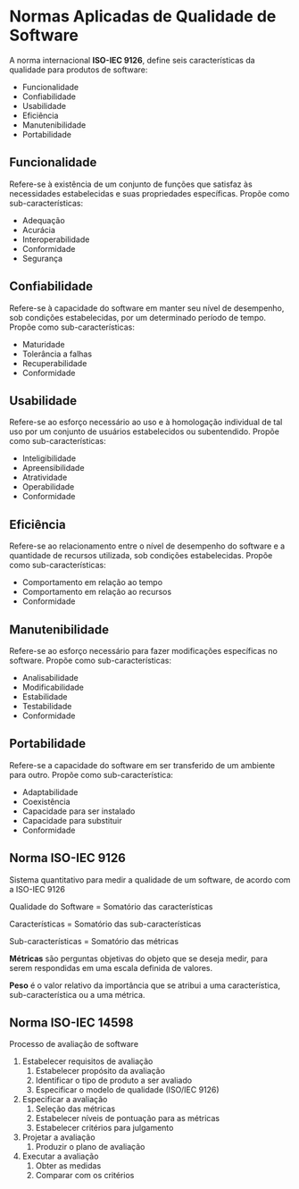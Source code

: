 # Normas Aplicadas de Qualidade de Software

A norma internacional **ISO-IEC 9126**, define seis características da qualidade para produtos de software:

- Funcionalidade
- Confiabilidade
- Usabilidade
- Eficiência
- Manutenibilidade
- Portabilidade

## Funcionalidade

Refere-se à existência de um conjunto de funções que satisfaz às necessidades estabelecidas e suas propriedades específicas. Propõe como sub-características:

- Adequação
- Acurácia
- Interoperabilidade
- Conformidade
- Segurança

## Confiabilidade

Refere-se à capacidade do software em manter seu nível de desempenho, sob condições estabelecidas, por um determinado período de tempo. Propõe como sub-características:

- Maturidade
- Tolerância a falhas
- Recuperabilidade
- Conformidade

## Usabilidade

Refere-se ao esforço necessário ao uso e à homologação individual de tal uso por um conjunto de usuários estabelecidos ou subentendido. Propõe como sub-características:

- Inteligibilidade
- Apreensibilidade
- Atratividade
- Operabilidade
- Conformidade

## Eficiência

Refere-se ao relacionamento entre o nível de desempenho do software e a quantidade de recursos utilizada, sob condições estabelecidas. Propõe como sub-características:

- Comportamento em relação ao tempo
- Comportamento em relação ao recursos
- Conformidade

## Manutenibilidade

Refere-se ao esforço necessário para fazer modificações específicas no software. Propõe como sub-características:

- Analisabilidade
- Modificabilidade
- Estabilidade
- Testabilidade
- Conformidade

## Portabilidade

Refere-se a capacidade do software em ser transferido de um ambiente para outro. Propõe como sub-característica:

- Adaptabilidade
- Coexistência
- Capacidade para ser instalado
- Capacidade para substituir
- Conformidade

## Norma ISO-IEC 9126

Sistema quantitativo para medir a qualidade de um software, de acordo com a ISO-IEC 9126

Qualidade do Software = Somatório das características

Características = Somatório das sub-características

Sub-características = Somatório das métricas

**Métricas** são perguntas objetivas do objeto que se deseja medir, para serem respondidas em uma escala definida de valores.

**Peso** é o valor relativo da importância que se atribui a uma característica, sub-característica ou a uma métrica.

## Norma ISO-IEC 14598

Processo de avaliação de software

1. Estabelecer requisitos de avaliação
   1. Estabelecer propósito da avaliação
   2. Identificar o tipo de produto a ser avaliado
   3. Especificar o modelo de qualidade (ISO/IEC 9126)
2. Especificar a avaliação
   1. Seleção das métricas
   2. Estabelecer níveis de pontuação para as métricas
   3. Estabelecer critérios para julgamento
3. Projetar a avaliação
   1. Produzir o plano de avaliação
4. Executar a avaliação
   1. Obter as medidas
   2. Comparar com os critérios
